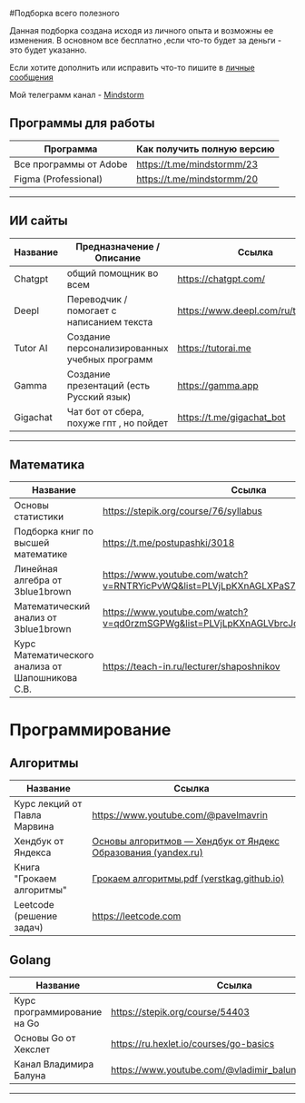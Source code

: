 #Подборка всего полезного

Данная подборка создана исходя из личного опыта и возможны ее изменения. В основном все бесплатно ,если что-то будет за деньги - это будет указанно. 

Если хотите дополнить или исправить что-то пишите в [личные сообщения](https://t.me/Ippolid)

Мой телеграмм канал - [Mindstorm](https://t.me/mindstormm)


## Программы для работы

| Программа              | Как получить полную версию |
| ---------------------- | -------------------------- |
| Все программы от Adobe | https://t.me/mindstormm/23 |
| Figma (Professional)   | https://t.me/mindstormm/20 |

---
## ИИ сайты

| Название | Предназначение / Описание                     | Ссылка                              |
| -------- | --------------------------------------------- | ----------------------------------- |
| Chatgpt  | общий помощник во всем                        | https://chatgpt.com/                |
| Deepl    | Переводчик / помогает с написанием текста     | https://www.deepl.com/ru/translator |
| Tutor AI | Создание персонализированных учебных программ | https://tutorai.me                  |
| Gamma    | Создание презентаций (есть Русский язык)      | https://gamma.app                   |
| Gigachat | Чат бот от сбера, похуже гпт , но пойдет      | https://t.me/gigachat_bot           |

---
## Математика 
| Название                                         | Ссылка                                                                              |
| ------------------------------------------------ | ----------------------------------------------------------------------------------- |
| Основы статистики                                | https://stepik.org/course/76/syllabus                                               |
| Подборка книг по высшей математике               | https://t.me/postupashki/3018                                                       |
| Линейная алгебра от 3blue1brown                  | https://www.youtube.com/watch?v=RNTRYicPvWQ&list=PLVjLpKXnAGLXPaS7FRBjd5yZeXwJxZil2 |
| Математический анализ от 3blue1brown             | https://www.youtube.com/watch?v=qd0rzmSGPWg&list=PLVjLpKXnAGLVbrcJdDb0a2RS6MmRCgxJz |
| Курс Математического анализа от Шапошникова С.В. | https://teach-in.ru/lecturer/shaposhnikov                                           |
# Программирование
## Алгоритмы

| Название                     | Ссылка                                                                                                                                                                                 |
| ---------------------------- | -------------------------------------------------------------------------------------------------------------------------------------------------------------------------------------- |
| Курс лекций от Павла Марвина | https://www.youtube.com/@pavelmavrin                                                                                                                                                   |
| Хендбук от Яндекса           | [Основы алгоритмов — Хендбук от Яндекс Образования (yandex.ru)](https://education.yandex.ru/handbook/algorithms)                                                                       |
| Книга "Грокаем алгоритмы"    | [Грокаем алгоритмы.pdf (verstkag.github.io)](https://verstkag.github.io/books/%D0%93%D1%80%D0%BE%D0%BA%D0%B0%D0%B5%D0%BC%20%D0%B0%D0%BB%D0%B3%D0%BE%D1%80%D0%B8%D1%82%D0%BC%D1%8B.pdf) |
| Leetcode (решение задач)     | https://leetcode.com                                                                                                                                                                   |

## Golang

| Название                    | Ссылка                                              |
| --------------------------- | --------------------------------------------------- |
| Курс программирование на Go | https://stepik.org/course/54403                     |
| Основы Go от Хекслет        | https://ru.hexlet.io/courses/go-basics              |
| Канал Владимира Балуна      | https://www.youtube.com/@vladimir_balun_programming |


--- 




